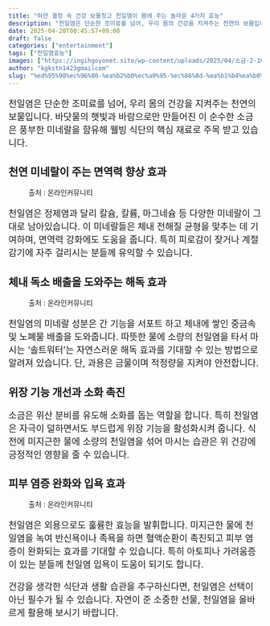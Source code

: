 ```yaml
---
title: "하얀 결정 속 건강 보물창고 천일염이 몸에 주는 놀라운 4가지 효능"
description: "천일염은 단순한 조미료를 넘어, 우리 몸의 건강을 지켜주는 천연의 보물입니다. 바닷물의 햇빛과 바람으로만 만들어진 이 순수한 소금은 풍부한 미네랄을 함유해 웰빙 식단의 핵심 재료로 주목 받고 있습니다."
date: 2025-04-20T00:45:57+09:00
draft: false
categories: ["entertainment"]
tags: ["천일염효능"]
images: ["https://ingihgoyonet.site/wp-content/uploads/2025/04/소금-2-1024x683.jpg", "https://ingihgoyonet.site/wp-content/uploads/2025/04/팔가려움-1024x683.png", "https://ingihgoyonet.site/wp-content/uploads/2025/04/천일염반식-1024x683.png"]
author: "kgkstn1423gmailcom"
slug: "%ed%95%98%ec%96%80-%ea%b2%b0%ec%a0%95-%ec%86%8d-%ea%b1%b4%ea%b0%95-%eb%b3%b4%eb%ac%bc%ec%b0%bd%ea%b3%a0-%ec%b2%9c%ec%9d%bc%ec%97%bc%ec%9d%b4-%eb%aa%b8%ec%97%90-%ec%a3%bc%eb%8a%94-%eb%86%80%eb%9d%bc"
---
```


<p style="font-size:18px">천일염은 단순한 조미료를 넘어, 우리 몸의 건강을 지켜주는 천연의 보물입니다. 바닷물의 햇빛과 바람으로만 만들어진 이 순수한 소금은 풍부한 미네랄을 함유해 웰빙 식단의 핵심 재료로 주목 받고 있습니다.</p> <h2 >천연 미네랄이 주는 면역력 향상 효과</h2> <figure ><img src="https://ingihgoyonet.site/wp-content/uploads/2025/04/소금-2-1024x683.jpg" alt="" style="aspect-ratio:16/9;object-fit:cover"/><figcaption >출처 : 온라인커뮤니티</figcaption></figure> <p style="font-size:18px">천일염은 정제염과 달리 칼슘, 칼륨, 마그네슘 등 다양한 미네랄이 그대로 남아있습니다. 이 미네랄들은 체내 전해질 균형을 맞추는 데 기여하며, 면역력 강화에도 도움을 줍니다. 특히 피로감이 잦거나 계절 감기에 자주 걸리시는 분들께 유익할 수 있습니다.</p> <h2 >체내 독소 배출을 도와주는 해독 효과</h2> <figure ><img src="https://ingihgoyonet.site/wp-content/uploads/2025/04/팔가려움-1024x683.png" alt="" style="aspect-ratio:16/9;object-fit:cover"/><figcaption >출처 : 온라인커뮤니티</figcaption></figure> <p style="font-size:18px">천일염의 미네랄 성분은 간 기능을 서포트 하고 체내에 쌓인 중금속 및 노폐물 배출을 도와줍니다. 따뜻한 물에 소량의 천일염을 타서 마시는 ‘솔트워터’는 자연스러운 해독 효과를 기대할 수 있는 방법으로 알려져 있습니다. 단, 과용은 금물이며 적정량을 지켜야 안전합니다.</p> <h2 >위장 기능 개선과 소화 촉진</h2> <p style="font-size:18px">소금은 위산 분비를 유도해 소화를 돕는 역할을 합니다. 특히 천일염은 자극이 덜하면서도 부드럽게 위장 기능을 활성화시켜 줍니다. 식전에 미지근한 물에 소량의 천일염을 섞어 마시는 습관은 위 건강에 긍정적인 영향을 줄 수 있습니다.</p> <h2 >피부 염증 완화와 입욕 효과</h2> <figure ><img src="https://ingihgoyonet.site/wp-content/uploads/2025/04/천일염반식-1024x683.png" alt="" style="aspect-ratio:16/9;object-fit:cover"/><figcaption >출처 : 온라인커뮤니티</figcaption></figure> <p style="font-size:18px">천일염은 외용으로도 훌륭한 효능을 발휘합니다. 미지근한 물에 천일염을 녹여 반신욕이나 족욕을 하면 혈액순환이 촉진되고 피부 염증이 완화되는 효과를 기대할 수 있습니다. 특히 아토피나 가려움증이 있는 분들께 천일염 입욕이 도움이 되기도 합니다.</p> <p style="font-size:18px">건강을 생각한 식단과 생활 습관을 추구하신다면, 천일염은 선택이 아닌 필수가 될 수 있습니다. 자연이 준 소중한 선물, 천일염을 올바르게 활용해 보시기 바랍니다.</p>
